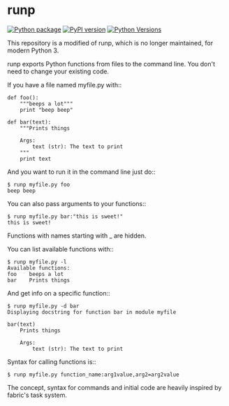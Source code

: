 # runp

[![Python package](https://github.com/TakashiKusachi/runp3/actions/workflows/python-package.yml/badge.svg )](https://github.com/TakashiKusachi/runp3/actions/workflows/python-package.yml) [![PyPI version](https://badge.fury.io/py/runp3.svg)](https://badge.fury.io/py/polar-bear) [![Python Versions](https://img.shields.io/pypi/pyversions/runp3.svg)](https://pypi.org/project/runp3/)


This repository is a modified of runp, which is no longer maintained, for modern Python 3.

runp exports Python functions from files to the command line. 
You don't need to change your existing code.

If you have a file named myfile.py with::

    def foo():
        """beeps a lot"""
        print "beep beep"

    def bar(text):
        """Prints things

        Args:
            text (str): The text to print
        """
        print text

And you want to run it in the command line just do::

    $ runp myfile.py foo
    beep beep

You can also pass arguments to your functions::

    $ runp myfile.py bar:"this is sweet!"
    this is sweet!

Functions with names starting with _ are hidden. 

You can list available functions with::

    $ runp myfile.py -l
    Available functions:
    foo    beeps a lot
    bar    Prints things

And get info on a specific function::

    $ runp myfile.py -d bar
    Displaying docstring for function bar in module myfile

    bar(text)
        Prints things
    
        Args:
            text (str): The text to print

Syntax for calling functions is::
    
    $ runp myfile.py function_name:arg1value,arg2=arg2value


The concept, syntax for commands and initial code are heavily inspired by fabric's task system.
